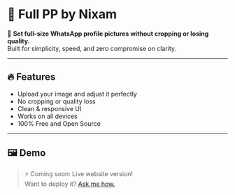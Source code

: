 # 🚀 Full PP by Nixam

📱 **Set full-size WhatsApp profile pictures without cropping or losing quality.**  
Built for simplicity, speed, and zero compromise on clarity.

---

## 🔥 Features

- Upload your image and adjust it perfectly  
- No cropping or quality loss  
- Clean & responsive UI  
- Works on all devices  
- 100% Free and Open Source

---

## 🖼️ Demo

> ⚡ Coming soon: Live website version!  
> Want to deploy it? [Ask me how.](#)
